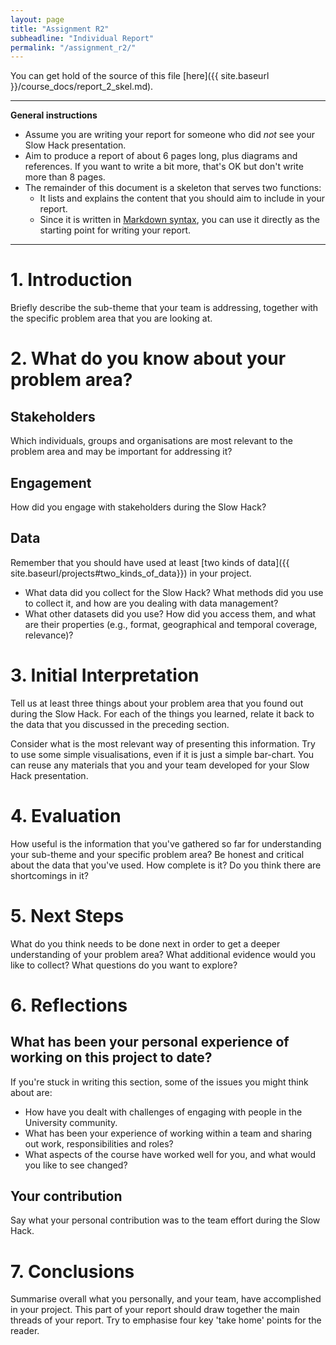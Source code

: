```yaml
---
layout: page
title: "Assignment R2"
subheadline: "Individual Report"
permalink: "/assignment_r2/"
---
```

You can get hold of the source of this file [here]({{ site.baseurl }}/course_docs/report_2_skel.md).

---

**General instructions** 

* Assume you are writing your report for someone who did *not* see your Slow Hack presentation.
* Aim to produce a report of about 6 pages long, plus diagrams and references. If you want to write a bit more, that's OK but don't write more than 8 pages.
* The remainder of this document is a skeleton that serves two functions:
   * It lists and explains the content that you should aim to include in your report.
   * Since it is written in [Markdown syntax](https://daringfireball.net/projects/markdown/syntax), you can use it directly as the starting point for writing your report.

 ---

# 1. Introduction

Briefly describe the sub-theme that your team is addressing, together with the specific problem area that you are looking at. 


# 2. What do you know about your problem area?

## Stakeholders

Which individuals, groups and organisations are most relevant to the problem area and may be important for addressing it?

## Engagement

How did you engage with stakeholders during the Slow Hack? 

## Data

Remember that you should have used at least [two kinds of data]({{ site.baseurl/projects#two_kinds_of_data}}) in your project.

* What data did you collect for the Slow Hack? What methods did you use to collect it, and how are you dealing with data management?
* What other datasets did you use? How did you access them, and what are their properties (e.g., format, geographical and temporal coverage, relevance)?


# 3. Initial Interpretation

Tell us at least three things about your problem area that you found out during the Slow Hack. For each of the things you learned, relate it back to the data that you discussed in the preceding section. 

Consider what is the most relevant way of presenting this information. Try to use some simple visualisations, even if it is just a simple bar-chart. You can reuse any materials that you and your team developed for your Slow Hack presentation.


# 4. Evaluation 

How useful is the information that you've gathered so far for understanding your sub-theme and your specific problem area? Be honest and critical about the data that you've used. How complete is it? Do you think there are shortcomings in it? 

# 5. Next Steps

What do you think needs to be done next in order to get a deeper understanding of your problem area? What additional evidence would you like to collect? What questions do you want to explore?


# 6. Reflections

## What has been your personal experience of working on this project to date? 

If you're stuck in writing this section, some of the issues you might think about are:

* How have you dealt with challenges of engaging with people in the University community. 
* What has been your experience of working within a team and sharing out work, responsibilities and roles? 
* What aspects of the course have worked well for you, and what would you like to see changed?

## Your contribution

Say what your personal contribution was to the team effort during the Slow Hack.

# 7. Conclusions

Summarise overall what you personally, and your team, have accomplished in
your project.  This part of your report should draw together the main threads
of your report. Try to emphasise four key 'take home' points for the reader.







